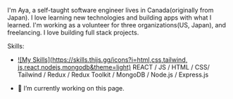 I'm Aya, a self-taught software engineer lives in Canada(originally from Japan). 
I love learning new technologies and building apps with what I learned. 
I'm working as a volunteer for three organizations(US, Japan), and freelancing. 
I love building full stack projects.


Skills:
* [![My Skills](https://skills.thijs.gg/icons?i=html,css,tailwind, js,react,nodejs,mongodb&theme=light)](https://skills.thijs.gg)
REACT / JS / HTML / CSS/ Tailwind / Redux / Redux Toolkit / MongoDB / Node.js / Express.js 

- 🔭 I’m currently working on this page. 





